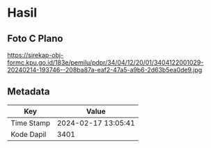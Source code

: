 # Hasil

## Foto C Plano

https://sirekap-obj-formc.kpu.go.id/183e/pemilu/pdpr/34/04/12/20/01/3404122001029-20240214-193746--208ba87a-eaf2-47a5-a9b6-2d63b5ea0de9.jpg


## Metadata

| Key        | Value               |
| ---------- | ------------------- |
| Time Stamp | 2024-02-17 13:05:41 |
| Kode Dapil | 3401                |



